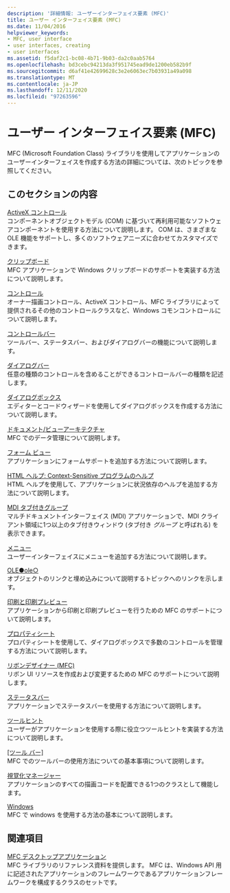 ```yaml
---
description: '詳細情報: ユーザーインターフェイス要素 (MFC)'
title: ユーザー インターフェイス要素 (MFC)
ms.date: 11/04/2016
helpviewer_keywords:
- MFC, user interface
- user interfaces, creating
- user interfaces
ms.assetid: f5daf2c1-bc08-4b71-9b03-da2c0aab5764
ms.openlocfilehash: bd3cebc94213da3f951745ead9de1200eb582b9f
ms.sourcegitcommit: d6af41e42699628c3e2e6063ec7b03931a49a098
ms.translationtype: MT
ms.contentlocale: ja-JP
ms.lasthandoff: 12/11/2020
ms.locfileid: "97263596"
---
```

# <a name="user-interface-elements-mfc"></a>ユーザー インターフェイス要素 (MFC)

MFC (Microsoft Foundation Class) ライブラリを使用してアプリケーションのユーザーインターフェイスを作成する方法の詳細については、次のトピックを参照してください。

## <a name="in-this-section"></a>このセクションの内容

[ActiveX コントロール](../mfc/activex-controls.md)<br/>
コンポーネントオブジェクトモデル (COM) に基づいて再利用可能なソフトウェアコンポーネントを使用する方法について説明します。 COM は、さまざまな OLE 機能をサポートし、多くのソフトウェアニーズに合わせてカスタマイズできます。

[クリップボード](../mfc/clipboard.md)<br/>
MFC アプリケーションで Windows クリップボードのサポートを実装する方法について説明します。

[コントロール](../mfc/controls-mfc.md)<br/>
オーナー描画コントロール、ActiveX コントロール、MFC ライブラリによって提供されるその他のコントロールクラスなど、Windows コモンコントロールについて説明します。

[コントロールバー](../mfc/control-bars.md)<br/>
ツールバー、ステータスバー、およびダイアログバーの機能について説明します。

[ダイアログバー](../mfc/dialog-bars.md)<br/>
任意の種類のコントロールを含めることができるコントロールバーの種類を記述します。

[ダイアログボックス](../mfc/dialog-boxes.md)<br/>
エディターとコードウィザードを使用してダイアログボックスを作成する方法について説明します。

[ドキュメント/ビューアーキテクチャ](../mfc/document-view-architecture.md)<br/>
MFC でのデータ管理について説明します。

[フォーム ビュー](../mfc/form-views-mfc.md)<br/>
アプリケーションにフォームサポートを追加する方法について説明します。

[HTML ヘルプ: Context-Sensitive プログラムのヘルプ](../mfc/html-help-context-sensitive-help-for-your-programs.md)<br/>
HTML ヘルプを使用して、アプリケーションに状況依存のヘルプを追加する方法について説明します。

[MDI タブ付きグループ](../mfc/mdi-tabbed-groups.md)<br/>
マルチドキュメントインターフェイス (MDI) アプリケーションで、MDI クライアント領域に1つ以上のタブ付きウィンドウ (タブ付き *グループ* と呼ばれる) を表示できます。

[メニュー](../mfc/menus-mfc.md)<br/>
ユーザーインターフェイスにメニューを追加する方法について説明します。

[OLE●ole○](../mfc/ole-mfc.md)<br/>
オブジェクトのリンクと埋め込みについて説明するトピックへのリンクを示します。

[印刷と印刷プレビュー](../mfc/printing-and-print-preview.md)<br/>
アプリケーションから印刷と印刷プレビューを行うための MFC のサポートについて説明します。

[プロパティシート](../mfc/property-sheets-mfc.md)<br/>
プロパティシートを使用して、ダイアログボックスで多数のコントロールを管理する方法について説明します。

[リボンデザイナー (MFC)](../mfc/ribbon-designer-mfc.md)<br/>
リボン UI リソースを作成および変更するための MFC のサポートについて説明します。

[ステータスバー](../mfc/status-bars.md)<br/>
アプリケーションでステータスバーを使用する方法について説明します。

[ツールヒント](../mfc/tool-tips.md)<br/>
ユーザーがアプリケーションを使用する際に役立つツールヒントを実装する方法について説明します。

[[ツール バー]](../mfc/toolbars.md)<br/>
MFC でのツールバーの使用方法についての基本事項について説明します。

[視覚化マネージャー](../mfc/visualization-manager.md)<br/>
アプリケーションのすべての描画コードを配置できる1つのクラスとして機能します。

[Windows](../mfc/windows.md)<br/>
MFC で windows を使用する方法の基本について説明します。

## <a name="related-sections"></a>関連項目

[MFC デスクトップアプリケーション](../mfc/mfc-desktop-applications.md)<br/>
MFC ライブラリのリファレンス資料を提供します。 MFC は、Windows API 用に記述されたアプリケーションのフレームワークであるアプリケーションフレームワークを構成するクラスのセットです。
